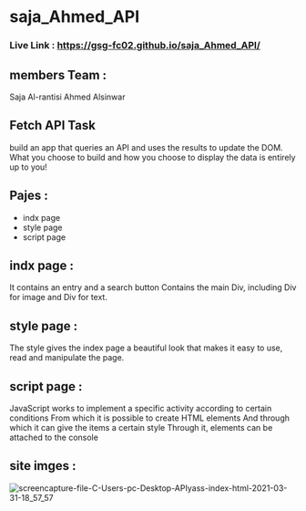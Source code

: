 # saja_Ahmed_API

### Live Link : https://gsg-fc02.github.io/saja_Ahmed_API/


## members Team :
Saja Al-rantisi
Ahmed Alsinwar


## Fetch API Task
build an app that queries an API and uses the results to update the DOM.
What you choose to build and how you choose to display the data is entirely up to you!

## Pajes :

* indx page 
* style page
* script page 


## indx page :
It contains an entry and a search button
Contains the main Div, including Div for image and Div for text.

## style page :
The style gives the index page a beautiful look that makes it easy to use, read and manipulate the page.

## script page :
JavaScript works to implement a specific activity according to certain conditions
From which it is possible to create HTML elements
And through which it can give the items a certain style
Through it, elements can be attached to the console



## site imges :
![screencapture-file-C-Users-pc-Desktop-APIyass-index-html-2021-03-31-18_57_57](https://user-images.githubusercontent.com/46837680/113174423-080de000-9253-11eb-8c52-b8ad2b670e19.png)
